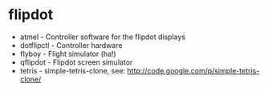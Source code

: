 flipdot
=======

- atmel		- Controller software for the flipdot displays
- dotflipctl	- Controller hardware
- flyboy	- Flight simulator (ha!)
- qflipdot	- Flipdot screen simulator
- tetris	- simple-tetris-clone, see: http://code.google.com/p/simple-tetris-clone/

